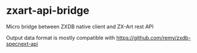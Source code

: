 # zxart-api-bridge
Micro bridge between ZXDB native client and ZX-Art rest API

Output data format is mostly compatible with https://github.com/remy/zxdb-specnext-api
